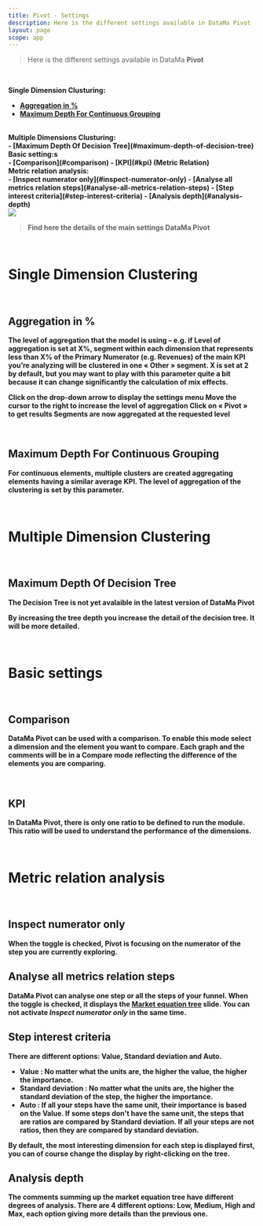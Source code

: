 ```yaml
---
title: Pivot - Settings
description: Here is the different settings available in DataMa Pivot
layout: page
scope: app
---
```



> Here is the different settings available in DataMa **Pivot**

<br>

<b>Single Dimension Clusturing:<b><br>
- [Aggregation in %](#aggregation-in-)
- [Maximum Depth For Continuous Grouping](#maximum-depth-for-continuous-grouping)

<br>
<b>Multiple Dimensions Clusturing:<b><br>
- [Maximum Depth Of Decision Tree](#maximum-depth-of-decision-tree)

<br>
<b>Basic setting:s<b><br>
- [Comparison](#comparison)
- [KPI](#kpi) (Metric Relation)

<br>
<b>Metric relation analysis:<b><br>
- [Inspect numerator only](#inspect-numerator-only)
- [Analyse all metrics relation steps](#analyse-all-metrics-relation-steps)
- [Step interest criteria](#step-interest-criteria)
- [Analysis depth](#analysis-depth)

<br>

<img src="{{site.url}}/{{site.baseurl}}/core_app/new/pivot/images/pivot_settings.jpg">

> Find here the details of the main settings DataMa Pivot

<br/>

# <b>Single Dimension Clustering<b>
<br>

## Aggregation in %

The level of aggregation that the model is using – e.g. if Level of aggregation is set at X%, segment within each dimension that represents less than X% of the Primary Numerator (e.g. Revenues) of the main KPI you’re analyzing will be clustered in one « Other » segment. X is set at 2 by default, but you may want to play with this parameter quite a bit because it can change significantly the calculation of mix effects.

Click on the drop-down arrow to display the settings menu
Move the cursor to the right to increase the level of aggregation
Click on « Pivot » to get results
Segments are now aggregated at the requested level

<br>

## Maximum Depth For Continuous Grouping

For continuous elements, multiple clusters are created aggregating elements having a similar average KPI. The level of aggregation of the clustering is set by this parameter.

<br/>

# <b>Multiple Dimension Clustering<b>
<br/>

## Maximum Depth Of Decision Tree

**The Decision Tree is not yet avalaible in the latest version of DataMa Pivot**

By increasing the tree depth you increase the detail of the decision tree. It will be more detailed.

<br>

# <b>Basic settings<b>
<br>

## Comparison

DataMa Pivot can be used with a comparison. To enable this mode select a dimension and the element you want to compare. Each graph and the comments will be in a Compare mode reflecting the difference of the elements you are comparing.

<br>

## KPI

In DataMa Pivot, there is only one ratio to be defined to run the module. This ratio will be used to understand the performance of the dimensions.

<br/>

# <b>Metric relation analysis<b>

<br/>

## Inspect numerator only

When the toggle is checked, Pivot is focusing on the numerator of the step you are currently exploring.

## Analyse all metrics relation steps

DataMa Pivot can analyse one step or all the steps of your funnel. When the toggle is checked, it displays the [Market equation tree]({{site.url}}/{{site.baseurl}}/core_app/new/pivot/pivot_interface.html#market-equation-tree) slide. You can not activate _Inspect numerator only_ in the same time.

## Step interest criteria

There are different options: Value, Standard deviation and Auto.

- **Value** : No matter what the units are, the higher the value, the higher the importance.
- **Standard deviation** : No matter what the units are, the higher the standard deviation of the step, the higher the importance.
- **Auto** : If all your steps have the same unit, their importance is based on the Value. If some steps don't have the same unit, the steps that are ratios are compared by Standard deviation. If all your steps are not ratios, then they are compared by standard deviation.

By default, the most interesting dimension for each step is displayed first, you can of course change the display by right-clicking on the tree.

## Analysis depth

The comments summing up the market equation tree have different degrees of analysis. There are 4 different options: Low, Medium, High and Max, each option giving more details than the previous one.